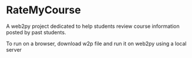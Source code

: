 RateMyCourse
============

A web2py project dedicated to help students review course information posted by past students.

To run on a browser, download w2p file and run it on web2py using a local server